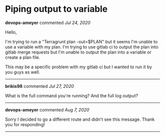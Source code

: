 # Piping output to variable

**devops-ameyer** commented *Jul 24, 2020*

Hello,

I'm trying to run a "Terragrunt plan -out=$PLAN" but it seems I'm unable to use a variable with my plan. I'm trying to use gitlab ci to output the plan into gitlab merge requests but I'm unable to output the plan into a variable or create a plan file. 

This may be a specific problem with my gitlab ci but I wanted to run it by you guys as well.
<br />
***


**brikis98** commented *Jul 27, 2020*

What is the full command you're running? And the full log output?
***

**devops-ameyer** commented *Aug 7, 2020*

Sorry I decided to go a different route and didn't see this message. Thank you for responding!
***

